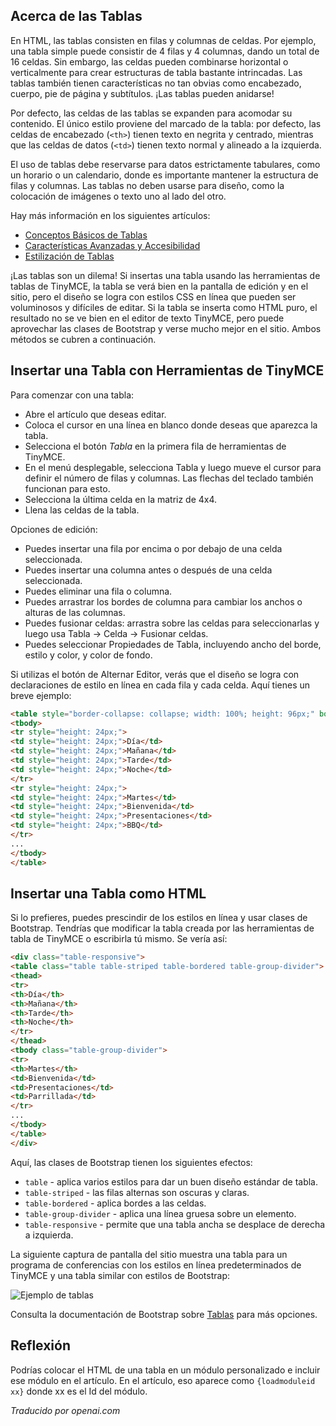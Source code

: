 <!-- Filename: J4.x:Article_Tables / Display title: Artículo: Editar - Tablas  -->

## Acerca de las Tablas

En HTML, las tablas consisten en filas y columnas de celdas. Por ejemplo, una tabla simple puede consistir de 4 filas y 4 columnas, dando un total de 16 celdas. Sin embargo, las celdas pueden combinarse horizontal o verticalmente para crear estructuras de tabla bastante intrincadas. Las tablas también tienen características no tan obvias como encabezado, cuerpo, pie de página y subtítulos. ¡Las tablas pueden anidarse!

Por defecto, las celdas de las tablas se expanden para acomodar su contenido. El único estilo proviene del marcado de la tabla: por defecto, las celdas de encabezado (`<th>`) tienen texto en negrita y centrado, mientras que las celdas de datos (`<td>`) tienen texto normal y alineado a la izquierda.

El uso de tablas debe reservarse para datos estrictamente tabulares, como un horario o un calendario, donde es importante mantener la estructura de filas y columnas. Las tablas no deben usarse para diseño, como la colocación de imágenes o texto uno al lado del otro.

Hay más información en los siguientes artículos:

- [Conceptos Básicos de Tablas](https://developer.mozilla.org/en-US/docs/Learn/HTML/Tables/Basics)
- [Características Avanzadas y Accesibilidad](https://developer.mozilla.org/en-US/docs/Learn/HTML/Tables/Advanced)
- [Estilización de Tablas](https://developer.mozilla.org/en-US/docs/Learn/CSS/Building_blocks/Styling_tables)

¡Las tablas son un dilema! Si insertas una tabla usando las herramientas de tablas de TinyMCE, la tabla se verá bien en la pantalla de edición y en el sitio, pero el diseño se logra con estilos CSS en línea que pueden ser voluminosos y difíciles de editar. Si la tabla se inserta como HTML puro, el resultado no se ve bien en el editor de texto TinyMCE, pero puede aprovechar las clases de Bootstrap y verse mucho mejor en el sitio. Ambos métodos se cubren a continuación.

## Insertar una Tabla con Herramientas de TinyMCE

Para comenzar con una tabla:

- Abre el artículo que deseas editar.
- Coloca el cursor en una línea en blanco donde deseas que aparezca la tabla.
- Selecciona el botón *Tabla* en la primera fila de herramientas de TinyMCE.
- En el menú desplegable, selecciona Tabla y luego mueve el cursor para definir el 
  número de filas y columnas. Las flechas del teclado también funcionan para esto.
- Selecciona la última celda en la matriz de 4x4.
- Llena las celdas de la tabla.

Opciones de edición:

- Puedes insertar una fila por encima o por debajo de una celda seleccionada.
- Puedes insertar una columna antes o después de una celda seleccionada.
- Puedes eliminar una fila o columna.
- Puedes arrastrar los bordes de columna para cambiar los anchos o alturas de las columnas.
- Puedes fusionar celdas: arrastra sobre las celdas para seleccionarlas y luego
  usa Tabla -> Celda -> Fusionar celdas.
- Puedes seleccionar Propiedades de Tabla, incluyendo ancho del borde, estilo y color, y
  color de fondo.

Si utilizas el botón de Alternar Editor, verás que el diseño se logra con
declaraciones de estilo en línea en cada fila y cada celda. Aquí tienes un breve ejemplo:

```html
<table style="border-collapse: collapse; width: 100%; height: 96px;" border="1"><colgroup><col style="width: 24.9735%;"><col style="width: 24.9735%;"><col style="width: 24.9735%;"><col style="width: 24.9735%;"></colgroup>
<tbody>
<tr style="height: 24px;">
<td style="height: 24px;">Día</td>
<td style="height: 24px;">Mañana</td>
<td style="height: 24px;">Tarde</td>
<td style="height: 24px;">Noche</td>
</tr>
<tr style="height: 24px;">
<td style="height: 24px;">Martes</td>
<td style="height: 24px;">Bienvenida</td>
<td style="height: 24px;">Presentaciones</td>
<td style="height: 24px;">BBQ</td>
</tr>
...
</tbody>
</table>
```

## Insertar una Tabla como HTML

Si lo prefieres, puedes prescindir de los estilos en línea y usar clases de Bootstrap. Tendrías que modificar la tabla creada por las herramientas de tabla de TinyMCE o escribirla tú mismo. Se vería así:

```html
<div class="table-responsive">
<table class="table table-striped table-bordered table-group-divider">
<thead>
<tr>
<th>Día</th>
<th>Mañana</th>
<th>Tarde</th>
<th>Noche</th>
</tr>
</thead>
<tbody class="table-group-divider">
<tr>
<th>Martes</th>
<td>Bienvenida</td>
<td>Presentaciones</td>
<td>Parrillada</td>
</tr>
...
</tbody>
</table>
</div>
```

Aquí, las clases de Bootstrap tienen los siguientes efectos:

- `table` - aplica varios estilos para dar un buen diseño estándar de tabla.
- `table-striped` - las filas alternas son oscuras y claras.
- `table-bordered` - aplica bordes a las celdas.
- `table-group-divider` - aplica una línea gruesa sobre un elemento.
- `table-responsive` - permite que una tabla ancha se desplace de derecha a izquierda.

La siguiente captura de pantalla del sitio muestra una tabla para un programa de conferencias con los estilos en línea predeterminados de TinyMCE y una tabla similar con estilos de Bootstrap:

![Ejemplo de tablas](../../../en/images/articles/articles-site-tables.png)

Consulta la documentación de Bootstrap sobre [Tablas](https://getbootstrap.com/docs/5.3/content/tables/) para más opciones.

## Reflexión

Podrías colocar el HTML de una tabla en un módulo personalizado e incluir ese módulo en el artículo. En el artículo, eso aparece como `{loadmoduleid xx}` donde xx es el Id del módulo.

*Traducido por openai.com*

